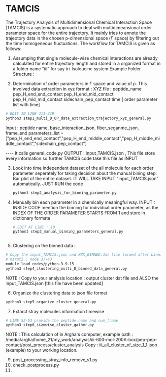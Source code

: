 # TAMCIS
The Trajectory Analysis of Multidimensional Chemical Interaction Space (TAMCIS) is a systematic approach to deal with multidimeansional order parameter space
for the entire trajectory. It mainly tries to annote the trajeotory data in the chosen p-dimensional space ($\Gamma$ space) by filtering out the time homogeneous fluctuations.
The workflow for TAMCIS is given as follows:

1. Assumping that single molecule-wise chemical interactions are already calculated for entire trajectory length and stored in a organized format in a folder name "iii" for say tri-Isoleucine system
   Example Folder Structure :
   
2. Determination of order parameters in $\Gamma$ space and value of p.  This involved data extraction in xyz format :
 XYZ file : peptide_name pep_H_end_end_contact pep_H_end_mid_contact pep_H_mid_mid_contact sidechain_pep_contact time [ order parameter list with time]
```bash
# EDIT IN LINE 311-319
python3 step1_multi_D_OP_data_extraction_trajectory_xyz_general.py
```
Input : peptide name, base_interaction_json, fiber_seganme_json, frame_end
        parameters_list = ["pep_H_end_end_contact","pep_H_end_middle_contact","pep_H_middle_middle_contact","sidechain_pep_contact"]

 ---- It calls general_code.py
OUTPUT : input_TAMCIS.json , This file store every information so further TAMCIS code take this file as INPUT 

3. Look into time independent dataset of the all molecule for each order parameter seperately for taking decision about the manual bining step:
   Bar plot of the entire dataset. IT WILL TAKE INPUT "input_TAMCIS.json" automatically. JUST RUN the code
   ```bash
   python3 step2_analysis_for_binning_parameter.py
   ```
4. Manually bin each parameter in a chemically meaningful way.
   INPUT : INSIDE CODE mention the binning for individual order parameter, as the INDEX OF THE ORDER PARAMETER STARTS FROM 1 and store in dictionary formate
    
   ```bash
   # EDIT AT LINE : 10 
   python3 step3_manual_binning_parameters_general.py
  
5. Clustering on the binned data : 
```bash
# Copy the input_TAMCIS.json and XXX_BINNED.dat file formed after binning : to the location where clustering script is executed [High Memory Computation]
# maruti : node 37-43
module load codes/python-3.9.15
python3 step4_clustering_multi_D_binned_data_general.py
```
NOTE : Copy to your analysis location : output cluster dat file and ALSO the input_TAMCIS.json [this file have been updated]

6. Organize the clustering data  to json file format
```bash
python3 step5_organize_cluster_general.py
```
7. Extarct stray molecules information timewise
```bash
# LINE 52-53 provide the peptide name and num_frame
python3 step6_sizewise_cluster_gather.py
```
NOTE : This calculation of in Argha's computer, example path : /media/argha/home_21/my_work/analysis/iii-600-mol-200A-box/pep-pep-contact/post_process/cluster_analysis
Copy : iii_all_cluster_of_size_1_1.json (example) to your working location.


9. post_processing_stray_info_remove_v1.py
10. check_postprocess.py
11. 
